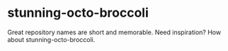 # stunning-octo-broccoli
 Great repository names are short and memorable. Need inspiration? How about stunning-octo-broccoli. 

